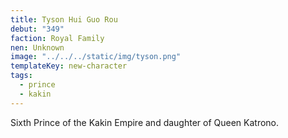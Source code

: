 ```yaml
---
title: Tyson Hui Guo Rou
debut: "349"
faction: Royal Family
nen: Unknown
image: "../../../static/img/tyson.png"
templateKey: new-character
tags:
  - prince
  - kakin
---
```


Sixth Prince of the Kakin Empire and daughter of Queen Katrono.
